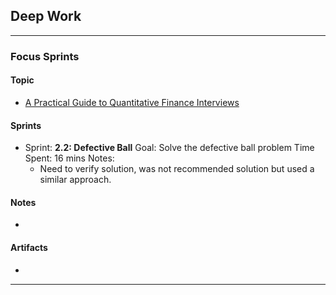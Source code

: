 ## Deep Work
___
### Focus Sprints
#### Topic
- [A Practical Guide to Quantitative Finance Interviews](https://academyflex.com/wp-content/uploads/2024/03/a-practical-guide-to-quantitative-finance-interviews.pdf)
#### Sprints
- Sprint: **2.2: Defective Ball**
	Goal: Solve the defective ball problem
	Time Spent: 16 mins
	Notes: 
	- Need to verify solution, was not recommended solution but used a similar approach. 
#### Notes
- 
#### Artifacts
- 
___